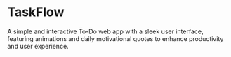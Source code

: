 # TaskFlow
A simple and interactive To-Do web app with a sleek user interface, featuring animations and daily motivational quotes to enhance productivity and user experience.
